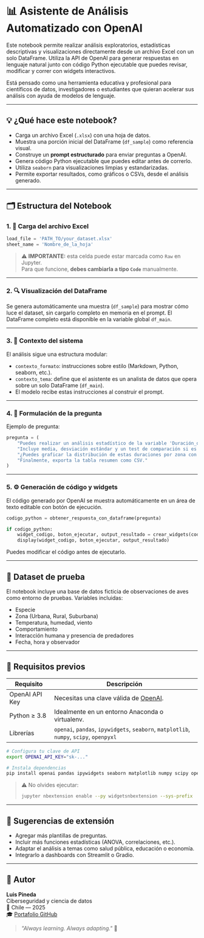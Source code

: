 # 📊 Asistente de Análisis Automatizado con OpenAI

Este notebook permite realizar análisis exploratorios, estadísticas descriptivas y visualizaciones directamente desde un archivo Excel con un solo DataFrame. Utiliza la API de OpenAI para generar respuestas en lenguaje natural junto con código Python ejecutable que puedes revisar, modificar y correr con widgets interactivos.

Está pensado como una herramienta educativa y profesional para científicos de datos, investigadores o estudiantes que quieran acelerar sus análisis con ayuda de modelos de lenguaje.

---

## 💡 ¿Qué hace este notebook?

- Carga un archivo Excel (`.xlsx`) con una hoja de datos.
- Muestra una porción inicial del DataFrame (`df_sample`) como referencia visual.
- Construye un **prompt estructurado** para enviar preguntas a OpenAI.
- Genera código Python ejecutable que puedes editar antes de correrlo.
- Utiliza `seaborn` para visualizaciones limpias y estandarizadas.
- Permite exportar resultados, como gráficos o CSVs, desde el análisis generado.

---

## 🗂️ Estructura del Notebook

### 1. 📁 Carga del archivo Excel

```python
load_file = 'PATH_TO/your_dataset.xlsx'
sheet_name = 'Nombre_de_la_hoja'
```

> ⚠️ **IMPORTANTE:** esta celda puede estar marcada como `Raw` en Jupyter.  
> Para que funcione, **debes cambiarla a tipo `Code`** manualmente.

---

### 2. 🔍 Visualización del DataFrame

Se genera automáticamente una muestra (`df_sample`) para mostrar cómo luce el dataset, sin cargarlo completo en memoria en el prompt. El DataFrame completo está disponible en la variable global `df_main`.

---

### 3. 🧠 Contexto del sistema

El análisis sigue una estructura modular:

- `contexto_formato`: instrucciones sobre estilo (Markdown, Python, seaborn, etc.).
- `contexto_tema`: define que el asistente es un analista de datos que opera sobre un solo DataFrame (`df_main`).
- El modelo recibe estas instrucciones al construir el prompt.

---

### 4. 💬 Formulación de la pregunta

Ejemplo de pregunta:

```python
pregunta = (
    "Puedes realizar un análisis estadístico de la variable 'Duración_observación_min' agrupada por 'Zona'? "
    "Incluye media, desviación estándar y un test de comparación si es posible. "
    "¿Puedes graficar la distribución de estas duraciones por zona con seaborn? "
    "Finalmente, exporta la tabla resumen como CSV."
)
```

---

### 5. ⚙️ Generación de código y widgets

El código generado por OpenAI se muestra automáticamente en un área de texto editable con botón de ejecución.

```python
codigo_python = obtener_respuesta_con_dataframe(pregunta)

if codigo_python:
    widget_codigo, boton_ejecutar, output_resultado = crear_widgets(codigo_python)
    display(widget_codigo, boton_ejecutar, output_resultado)
```

Puedes modificar el código antes de ejecutarlo.

---

## 🧪 Dataset de prueba

El notebook incluye una base de datos ficticia de observaciones de aves como entorno de pruebas. Variables incluidas:

- Especie
- Zona (Urbana, Rural, Suburbana)
- Temperatura, humedad, viento
- Comportamiento
- Interacción humana y presencia de predadores
- Fecha, hora y observador

---

## 🔐 Requisitos previos

| Requisito       | Descripción                                                                 |
|------------------|-----------------------------------------------------------------------------|
| OpenAI API Key   | Necesitas una clave válida de [OpenAI](https://platform.openai.com/account/api-keys). |
| Python ≥ 3.8     | Idealmente en un entorno Anaconda o virtualenv.                            |
| Librerías        | `openai`, `pandas`, `ipywidgets`, `seaborn`, `matplotlib`, `numpy`, `scipy`, `openpyxl` |

```bash
# Configura tu clave de API
export OPENAI_API_KEY="sk-..."

# Instala dependencias
pip install openai pandas ipywidgets seaborn matplotlib numpy scipy openpyxl
```

> ⚠️ No olvides ejecutar:
> 
> ```bash
> jupyter nbextension enable --py widgetsnbextension --sys-prefix
> ```

---

## 🎨 Sugerencias de extensión

- Agregar más plantillas de preguntas.
- Incluir más funciones estadísticas (ANOVA, correlaciones, etc.).
- Adaptar el análisis a temas como salud pública, educación o economía.
- Integrarlo a dashboards con Streamlit o Gradio.

---

## 👤 Autor

**Luis Pineda**  
Ciberseguridad y ciencia de datos  
📍 Chile — 2025  
🎓 [Portafolio GitHub](https://github.com/tu_usuario)

> _"Always learning. Always adapting."_ 🚀